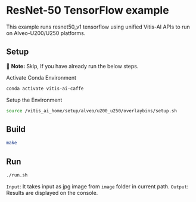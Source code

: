 # ResNet-50 TensorFlow example

This example runs resnet50_v1 tensorflow using unified Vitis-AI APIs to run on Alveo-U200/U250 platforms.

## Setup

:pushpin: **Note:** Skip, If you have already run the below steps.

Activate Conda Environment

```sh
conda activate vitis-ai-caffe
```
Setup the Environment

```sh
source /vitis_ai_home/setup/alveo/u200_u250/overlaybins/setup.sh
```

## Build

```sh
make
```

## Run

```sh
./run.sh
```

`Input`: It takes input as jpg image from `image` folder in current path.
`Output`: Results are displayed on the console.
